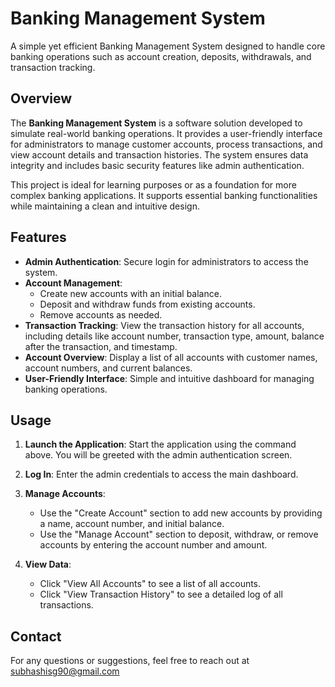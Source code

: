 

# Banking Management System


A simple yet efficient Banking Management System designed to handle core banking operations such as account creation, deposits, withdrawals, and transaction tracking.

## Overview

The **Banking Management System** is a software solution developed to simulate real-world banking operations. It provides a user-friendly interface for administrators to manage customer accounts, process transactions, and view account details and transaction histories. The system ensures data integrity and includes basic security features like admin authentication.

This project is ideal for learning purposes or as a foundation for more complex banking applications. It supports essential banking functionalities while maintaining a clean and intuitive design.

## Features

- **Admin Authentication**: Secure login for administrators to access the system.
- **Account Management**:
  - Create new accounts with an initial balance.
  - Deposit and withdraw funds from existing accounts.
  - Remove accounts as needed.
- **Transaction Tracking**: View the transaction history for all accounts, including details like account number, transaction type, amount, balance after the transaction, and timestamp.
- **Account Overview**: Display a list of all accounts with customer names, account numbers, and current balances.
- **User-Friendly Interface**: Simple and intuitive dashboard for managing banking operations.



## Usage

1. **Launch the Application**:
   Start the application using the command above. You will be greeted with the admin authentication screen.

2. **Log In**:
   Enter the admin credentials to access the main dashboard.

3. **Manage Accounts**:
   - Use the "Create Account" section to add new accounts by providing a name, account number, and initial balance.
   - Use the "Manage Account" section to deposit, withdraw, or remove accounts by entering the account number and amount.

4. **View Data**:
   - Click "View All Accounts" to see a list of all accounts.
   - Click "View Transaction History" to see a detailed log of all transactions.


## Contact

For any questions or suggestions, feel free to reach out at subhashisg90@gmail.com
